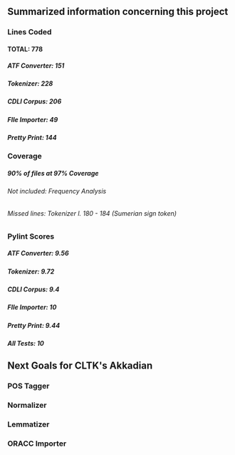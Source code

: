 ## Summarized information concerning this project

### Lines Coded
#### TOTAL: 778
##### ATF Converter: 151
##### Tokenizer: 228
##### CDLI Corpus: 206
##### FIle Importer: 49
##### Pretty Print: 144

### Coverage
##### 90% of files at 97% Coverage
###### Not included: Frequency Analysis
###### Missed lines: Tokenizer l. 180 - 184 (Sumerian sign token)

### Pylint Scores
##### ATF Converter: 9.56
##### Tokenizer: 9.72
##### CDLI Corpus: 9.4
##### FIle Importer: 10
##### Pretty Print: 9.44
##### All Tests: 10

## Next Goals for CLTK's Akkadian

### POS Tagger

### Normalizer

### Lemmatizer

### ORACC Importer
